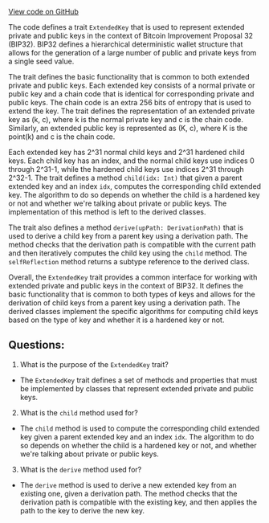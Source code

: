 [View code on GitHub](https://github.com/ergoplatform/ergo/ergo-wallet/src/main/scala/org/ergoplatform/wallet/secrets/ExtendedKey.scala)

The code defines a trait `ExtendedKey` that is used to represent extended private and public keys in the context of Bitcoin Improvement Proposal 32 (BIP32). BIP32 defines a hierarchical deterministic wallet structure that allows for the generation of a large number of public and private keys from a single seed value. 

The trait defines the basic functionality that is common to both extended private and public keys. Each extended key consists of a normal private or public key and a chain code that is identical for corresponding private and public keys. The chain code is an extra 256 bits of entropy that is used to extend the key. The trait defines the representation of an extended private key as (k, c), where k is the normal private key and c is the chain code. Similarly, an extended public key is represented as (K, c), where K is the point(k) and c is the chain code.

Each extended key has 2^31 normal child keys and 2^31 hardened child keys. Each child key has an index, and the normal child keys use indices 0 through 2^31-1, while the hardened child keys use indices 2^31 through 2^32-1. The trait defines a method `child(idx: Int)` that given a parent extended key and an index `idx`, computes the corresponding child extended key. The algorithm to do so depends on whether the child is a hardened key or not and whether we're talking about private or public keys. The implementation of this method is left to the derived classes.

The trait also defines a method `derive(upPath: DerivationPath)` that is used to derive a child key from a parent key using a derivation path. The method checks that the derivation path is compatible with the current path and then iteratively computes the child key using the `child` method. The `selfReflection` method returns a subtype reference to the derived class.

Overall, the `ExtendedKey` trait provides a common interface for working with extended private and public keys in the context of BIP32. It defines the basic functionality that is common to both types of keys and allows for the derivation of child keys from a parent key using a derivation path. The derived classes implement the specific algorithms for computing child keys based on the type of key and whether it is a hardened key or not.
## Questions: 
 1. What is the purpose of the `ExtendedKey` trait?
- The `ExtendedKey` trait defines a set of methods and properties that must be implemented by classes that represent extended private and public keys.

2. What is the `child` method used for?
- The `child` method is used to compute the corresponding child extended key given a parent extended key and an index `idx`. The algorithm to do so depends on whether the child is a hardened key or not, and whether we're talking about private or public keys.

3. What is the `derive` method used for?
- The `derive` method is used to derive a new extended key from an existing one, given a derivation path. The method checks that the derivation path is compatible with the existing key, and then applies the path to the key to derive the new key.